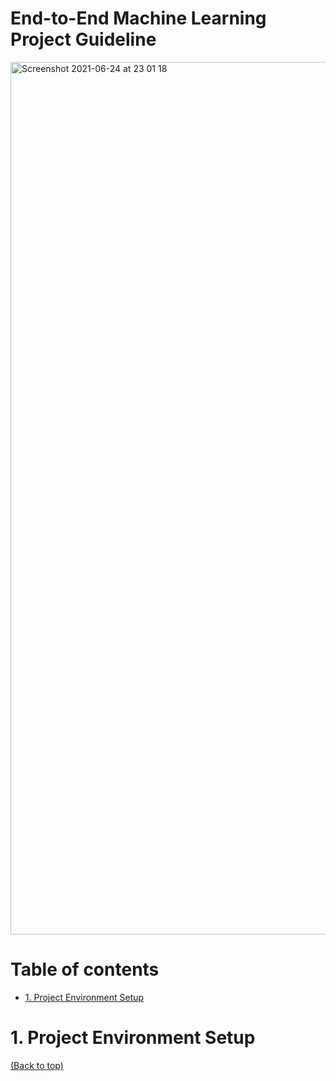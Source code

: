 # End-to-End Machine Learning Project Guideline
<img width="1396" alt="Screenshot 2021-06-24 at 23 01 18" src="https://user-images.githubusercontent.com/64508435/123286072-2b89b380-d540-11eb-9cd9-206687ccf80a.png">

# Table of contents
- [1. Project Environment Setup](#1-project-environment-setup)



# 1. Project Environment Setup 

[(Back to top)](#table-of-contents)
